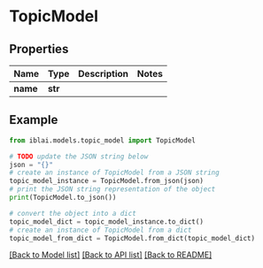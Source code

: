 # TopicModel


## Properties

Name | Type | Description | Notes
------------ | ------------- | ------------- | -------------
**name** | **str** |  | 

## Example

```python
from iblai.models.topic_model import TopicModel

# TODO update the JSON string below
json = "{}"
# create an instance of TopicModel from a JSON string
topic_model_instance = TopicModel.from_json(json)
# print the JSON string representation of the object
print(TopicModel.to_json())

# convert the object into a dict
topic_model_dict = topic_model_instance.to_dict()
# create an instance of TopicModel from a dict
topic_model_from_dict = TopicModel.from_dict(topic_model_dict)
```
[[Back to Model list]](../README.md#documentation-for-models) [[Back to API list]](../README.md#documentation-for-api-endpoints) [[Back to README]](../README.md)


